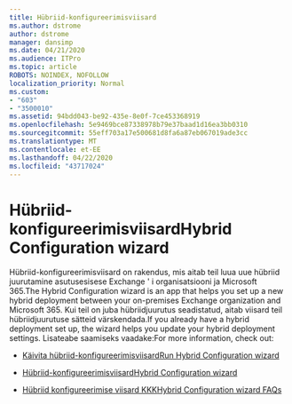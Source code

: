 ```yaml
---
title: Hübriid-konfigureerimisviisard
ms.author: dstrome
author: dstrome
manager: dansimp
ms.date: 04/21/2020
ms.audience: ITPro
ms.topic: article
ROBOTS: NOINDEX, NOFOLLOW
localization_priority: Normal
ms.custom:
- "603"
- "3500010"
ms.assetid: 94bdd043-be92-435e-8e0f-7ce453368919
ms.openlocfilehash: 5e9469bce87338978b79e37baad1d16ea3bb0310
ms.sourcegitcommit: 55eff703a17e500681d8fa6a87eb067019ade3cc
ms.translationtype: MT
ms.contentlocale: et-EE
ms.lasthandoff: 04/22/2020
ms.locfileid: "43717024"
---
```

# <a name="hybrid-configuration-wizard"></a><span data-ttu-id="71fb6-102">Hübriid-konfigureerimisviisard</span><span class="sxs-lookup"><span data-stu-id="71fb6-102">Hybrid Configuration wizard</span></span>

<span data-ttu-id="71fb6-103">Hübriid-konfigureerimisviisard on rakendus, mis aitab teil luua uue hübriid juurutamine asutusesisese Exchange ' i organisatsiooni ja Microsoft 365.</span><span class="sxs-lookup"><span data-stu-id="71fb6-103">The Hybrid Configuration wizard is an app that helps you set up a new hybrid deployment between your on-premises Exchange organization and Microsoft 365.</span></span> <span data-ttu-id="71fb6-104">Kui teil on juba hübriidjuurutus seadistatud, aitab viisard teil hübriidjuurutuse sätteid värskendada.</span><span class="sxs-lookup"><span data-stu-id="71fb6-104">If you already have a hybrid deployment set up, the wizard helps you update your hybrid deployment settings.</span></span> <span data-ttu-id="71fb6-105">Lisateabe saamiseks vaadake:</span><span class="sxs-lookup"><span data-stu-id="71fb6-105">For more information, check out:</span></span>
  
- [<span data-ttu-id="71fb6-106">Käivita hübriid-konfigureerimisviisard</span><span class="sxs-lookup"><span data-stu-id="71fb6-106">Run Hybrid Configuration wizard</span></span>](https://technet.microsoft.com/library/mt595788%28v=exchg.150%29.aspx)

- [<span data-ttu-id="71fb6-107">Hübriid-konfigureerimisviisard</span><span class="sxs-lookup"><span data-stu-id="71fb6-107">Hybrid Configuration wizard</span></span>](https://technet.microsoft.com/library/hh529921%28v=exchg.150%29.aspx)

- [<span data-ttu-id="71fb6-108">Hübriid konfigureerimise viisard KKK</span><span class="sxs-lookup"><span data-stu-id="71fb6-108">Hybrid Configuration wizard FAQs</span></span>](https://technet.microsoft.com/library/mt488940%28v=exchg.150%29.aspx)
